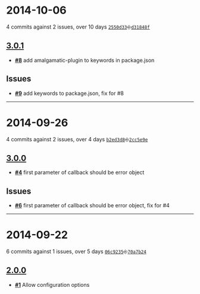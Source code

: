 # 2014-10-06
4 commits against 2 issues, over 10 days [`2550d33`](https://github.com/ucsf-ckm/amalgamatic-millennium/commit/2550d33)⎆[`d31848f`](https://github.com/ucsf-ckm/amalgamatic-millennium/commit/d31848f)

## [**3.0.1**](https://github.com/ucsf-ckm/amalgamatic-millennium/issues?milestone=3&state=closed)
- [**#8**](https://github.com/ucsf-ckm/amalgamatic-millennium/issues/8) add amalgamatic-plugin to keywords in package.json


## Issues
- [**#9**](https://github.com/ucsf-ckm/amalgamatic-millennium/issues/9) add keywords to package.json, fix for #8

---


# 2014-09-26
4 commits against 2 issues, over 4 days [`b2ed3d8`](https://github.com/ucsf-ckm/amalgamatic-millennium/commit/b2ed3d8)⎆[`2cc5e9e`](https://github.com/ucsf-ckm/amalgamatic-millennium/commit/2cc5e9e)

## [**3.0.0**](https://github.com/ucsf-ckm/amalgamatic-millennium/issues?milestone=2&state=closed)
- [**#4**](https://github.com/ucsf-ckm/amalgamatic-millennium/issues/4) first parameter of callback should be error object


## Issues
- [**#6**](https://github.com/ucsf-ckm/amalgamatic-millennium/issues/6) first parameter of callback should be error object, fix for #4

---


# 2014-09-22
6 commits against 1 issues, over 5 days [`06c9235`](https://github.com/ucsf-ckm/amalgamatic-millennium/commit/06c9235)⎆[`70a7b24`](https://github.com/ucsf-ckm/amalgamatic-millennium/commit/70a7b24)

## [**2.0.0**](https://github.com/ucsf-ckm/amalgamatic-millennium/issues?milestone=1&state=closed)
- [**#1**](https://github.com/ucsf-ckm/amalgamatic-millennium/issues/1) Allow configuration options


